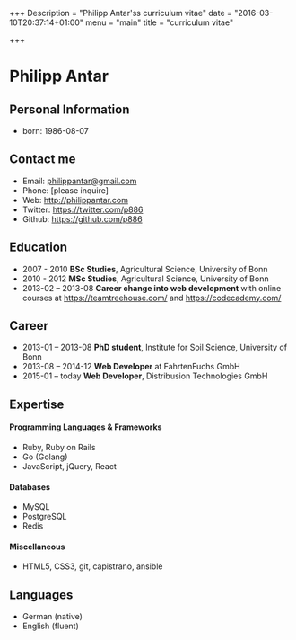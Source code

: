 +++
Description = "Philipp Antar'ss curriculum vitae"
date = "2016-03-10T20:37:14+01:00"
menu = "main"
title = "curriculum vitae"

+++
# Philipp Antar

## Personal Information
- born: 1986-08-07

## Contact me
- Email: philippantar@gmail.com
- Phone: [please inquire]
- Web: http://philippantar.com
- Twitter: https://twitter.com/p886
- Github: https://github.com/p886

## Education
- 2007 - 2010 **BSc Studies**, Agricultural Science, University of Bonn
- 2010 - 2012 **MSc Studies**, Agricultural Science, University of Bonn
- 2013-02 – 2013-08 **Career change into web development** with online courses at https://teamtreehouse.com/ and https://codecademy.com/

## Career
- 2013-01 – 2013-08 **PhD student**, Institute for Soil Science, University of Bonn
- 2013-08 – 2014-12 **Web Developer** at FahrtenFuchs GmbH
- 2015-01 – today **Web Developer**, Distribusion Technologies GmbH

## Expertise
#### Programming Languages & Frameworks
- Ruby, Ruby on Rails
- Go (Golang)
- JavaScript, jQuery, React

#### Databases
- MySQL
- PostgreSQL
- Redis

#### Miscellaneous
- HTML5, CSS3, git, capistrano, ansible

## Languages
- German (native)
- English (fluent)

